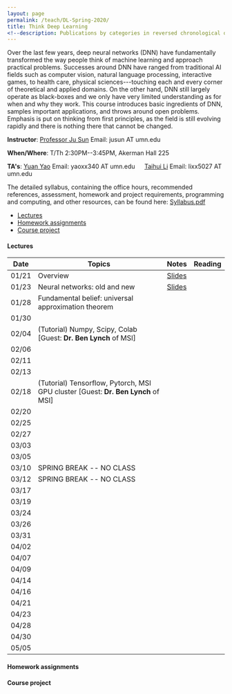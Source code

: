 ```yaml
---
layout: page
permalink: /teach/DL-Spring-2020/
title: Think Deep Learning
<!--description: Publications by categories in reversed chronological order. -->
---
```


Over the last few years, deep neural networks (DNN) have fundamentally transformed the way people think of machine learning and approach practical problems. Successes around DNN have ranged from traditional AI fields such as computer vision, natural language processing, interactive games, to health care, physical sciences---touching each and every corner of theoretical and applied domains. On the other hand, DNN still largely operate as black-boxes and we only have very limited understanding as for when and why they work. This course introduces basic ingredients of DNN, samples important applications, and throws around open problems. Emphasis is put on thinking from first principles, as the field is still evolving rapidly and there is nothing there that cannot be changed.

**Instructor**: [Professor Ju Sun](https://sunju.org/)  Email: jusun AT umn.edu

**When/Where**: T/Th 2:30PM--3:45PM, Akerman Hall 225

**TA's**: [Yuan Yao](https://myaccount.umn.edu/lookup?SET_INSTITUTION=&UID=yaoxx340)  Email: yaoxx340 AT umn.edu   &emsp;    [Taihui Li](https://myaccount.umn.edu/lookup?SET_INSTITUTION=&UID=lixx5027) Email: lixx5027 AT umn.edu

The detailed syllabus, containing the office hours, recommended references, assessment, homework and project requirements, programming and computing, and other resources, can be found here: [Syllabus.pdf](Syllabus.pdf)

<!-- **Target**: Graduate and advanced undergrad students. Registration is based on permission from the instructor. If you're interested, please email Prof. Sun (jusun AT umn.edu) and describe your academic standing, relevant course experience, and research experience if any. -->

<!-- **No Panic**: <span style="color:red"> The enrollment has reached the cap. </span> While we're maintaining a waiting list, and may decide to increase the cap later, there's no guarantee. We're likely to re-run the course in fall 2020 and to make the course regular in the near future, and so please consider next iterations if you're not in. -->

<!-- **Prerequisite**: Introduction to machine learning or equivalent. Maturity in linear algebra, calculus, and basic probability is assumed. Familiarity with Python (esp. numpy, scipy) is necessary to complete the homework assignments and final projects.   -->

- [Lectures](#lectures)
- [Homework assignments](#homework-assignments)
- [Course project](#course-project)

#### Lectures

| Date  | Topics                                              | Notes                       | Reading |
|:-----:| --------------------------------------------------- | --------------------------- | ------- |
| 01/21 | Overview                                            | [Slides](lecture-01-21.pdf) |         |
| 01/23 | Neural networks: old and new                        | [Slides](lecture-01-23.pdf) |         |
| 01/28 | Fundamental belief: universal approximation theorem |                             |         |
| 01/30 |                                                     |                             |         |
| 02/04 | (Tutorial) Numpy, Scipy, Colab [Guest: **Dr. Ben Lynch** of MSI]                                                |                             |         |
| 02/06 |                                                     |                             |         |
| 02/11 |                                                     |                             |         |
| 02/13 |                                                     |                             |         |
| 02/18 | (Tutorial) Tensorflow, Pytorch, MSI GPU cluster [Guest: **Dr. Ben Lynch** of MSI]                                                     |                             |         |
| 02/20 |                                                     |                             |         |
| 02/25 |                                                     |                             |         |
| 02/27 |                                                     |                             |         |
| 03/03 |                                                     |                             |         |
| 03/05 |                                                     |                             |         |
| 03/10 | SPRING BREAK   -- NO CLASS                          |                             |         |
| 03/12 | SPRING BREAK  -- NO CLASS                           |                             |         |
| 03/17 |                                                     |                             |         |
| 03/19 |                                                     |                             |         |
| 03/24 |                                                     |                             |         |
| 03/26 |                                                     |                             |         |
| 03/31 |                                                     |                             |         |
| 04/02 |                                                     |                             |         |
| 04/07 |                                                     |                             |         |
| 04/09 |                                                     |                             |         |
| 04/14 |                                                     |                             |         |
| 04/16 |                                                     |                             |         |
| 04/21 |                                                     |                             |         |
| 04/23 |                                                     |                             |         |
| 04/28 |                                                     |                             |         |
| 04/30 |                                                     |                             |         |
| 05/05 |                                                     |                             |         |


#### Homework assignments


#### Course project

<!-- #### Tentative topics to cover: -->

<!-- - Course overview
- Neural networks: old and new
- Fundamental belief: universal approximation theorem
- Numerical optimization with math: optimization with gradient descent and beyond
- Numerical optimization without math: auto-differentiation and differential programming
- Working with images: convolutional neural networks
- Working with images: recognition, detection, segmentation
- To train or not? scattering transforms
- Working with sequences: recurrent neural networks
- Learning probability distributions: generative adversarial networks
- Learning representation without labels: dictionary learning and autoencoders
- Gaming time: deep reinforcement learning

<!-- #### Tentative discussion sessions: -->

<!-- - Python, Numpy, and Google Cloud/Colab
- Project ideas
- Tensorflow 2.0 and Pytorch
- Backpropagation and computational tricks
- Research ideas -->
